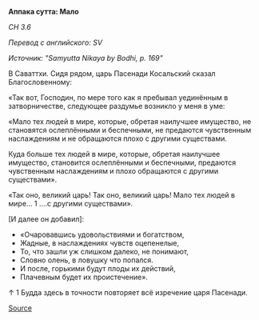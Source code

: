 **Аппака сутта: Мало**

_СН 3\.6_

_Перевод с английского: SV_

_Источник: "Samyutta Nikaya by Bodhi, p\. 169"_

В Саваттхи\. Сидя рядом, царь Пасенади Косальский сказал Благословенному:

«Так вот, Господин, по мере того как я пребывал уединённым в затворничестве, следующее раздумье возникло у меня в уме: 

«Мало тех людей в мире, которые, обретая наилучшее имущество, не становятся ослеплёнными и беспечными, не предаются чувственным наслаждениям и не обращаются плохо с другими существами\. 

Куда больше тех людей в мире, которые, обретая наилучшее имущество, становится ослеплёнными и беспечными, предаются чувственным наслаждениям и плохо обращаются с другими существами»\.

«Так оно, великий царь\! Так оно, великий царь\! Мало тех людей в мире… 1 \.\.\.\.с другими существами»\. 

\[И далее он добавил\]:

* «Очаровавшись удовольствиями и богатством,
* Жадные, в наслаждениях чувств оцепенелые,
* То, что зашли уж слишком далеко, не понимают,
* Словно олень, в ловушку что попался\.
* И после, горькими будут плоды их действий,
* Плачевным будет их проистечение»\.

↑ 1 Будда здесь в точности повторяет всё изречение царя Пасенади\.

[Source](https://www\.theravada\.ru/Teaching/Canon/Suttanta/Texts/sn3_6\-appaka\-sutta\-sv\.htm)
